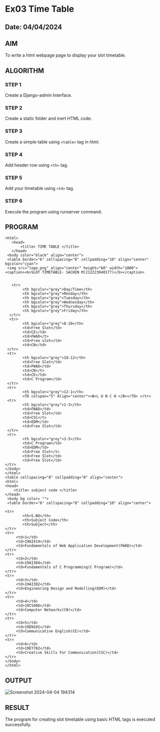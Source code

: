 # Ex03 Time Table
## Date: 04/04/2024

## AIM
To write a html webpage page to display your slot timetable.

## ALGORITHM
### STEP 1
Create a Django-admin Interface.

### STEP 2
Create a static folder and inert HTML code.

### STEP 3
Create a simple table using ```<table>``` tag in html.

### STEP 4
Add header row using ```<th>``` tag.

### STEP 5
Add your timetable using ```<td>``` tag.

### STEP 6
Execute the program using runserver command.

## PROGRAM
```
<html>
   <head>
       <title> TIME TABLE </title>
   </head>
 <body color="black" align="center">
 <table border="6" cellspacing="8" cellpadding="10" align="center" bgcolor="cyan">
 <img src="logo.png" align="center" height="60" width="1000">
<caption><b>SLOT TIMETABLE- SACHIN M(212223040177)</b></caption>


   <tr>
        <th bgcolor="grey">Day/Time</th>
        <th bgcolor="grey">Monday</th>
        <th bgcolor="grey">Tuesday</th>
        <th bgcolor="grey">Wednesday</th>
        <th bgcolor="grey">Thursday</th>
        <th bgcolor="grey">Friday</th>
  </tr>
  <tr>
        <th bgcolor="grey">8-10</th>
        <td>Free Slot</td>
        <td>CE</td>
        <td>FWAD</t>
        <td>Free slot</td>
        <td>CN</td>
 </tr>
 <tr>
        <th bgcolor="grey">10-12</th>
        <td>Free Slot</td>
        <td>FWAD</td>
        <td>CN</t>
        <td>CE</td>
        <td>C Program</td>
 </tr>
 <tr> 
        <th bgcolor="grey">12-1</th>
        <TD colspan="5" Align="center"><B>L U N C H </B></TD> </tr>
 <tr>
        <th bgcolor="grey">1-3</th>
        <td>FWAD</td>
        <td>Free Slot</td>
        <td>CSC</t>
        <td>EDM</td>
        <td>Free Slot</td>
 </tr>
 <tr>
        <th bgcolor="grey">3-5</th>
        <td>C Program</td>
        <td>EDM</td>
        <td>Free Slot</t>
        <td>Free Slot</td>
        <td>Free Slot</td>
</tr>
</body>
</html>
<table cellspacing="8" cellpadding="0" align="center">
<html>
<head>
    <title> subject code </title>
</head>
 <body bg color= "">
 <table border="6" cellspacing="8" cellpadding="10" align="center">

<tr> 
        <th>S.NO</th>
        <th>Subject Code</th>
        <th>Subject</th>
</tr>        
<tr>
     <td>1</td>
     <td>19AI414</td>
     <td>Fundamentals of Web Application Development(FWAD)</td>
</tr>    
<tr>
     <td>2</td>
     <td>19AI304</td>
     <td>Fundamentals of C Programming(C Program)</td>
</tr> 
<tr>
     <td>3</td>
     <td>19AI302</td>
     <td>Engineering Design and Modelling(EDM)</td>
</tr>     
<tr>
     <td>4</td>
     <td>19CS406</td>
     <td>Computer Networks(CN)</td>
</tr>   
<tr>
     <td>5</td>
     <td>19EN101</td>
     <td>Communicative English(CE)</td>
</tr>  
<tr>
     <td>6</td>
     <td>19EY702</td>
     <td>Creative Skills For Communication(CSC)</td>
</tr>    
</body>
</html>
```


## OUTPUT
![Screenshot 2024-04-04 194314](https://github.com/Sachin-0305/slot/assets/149985717/a8d3f844-7619-4247-8736-9cd1f9a8d53c)



## RESULT
The program for creating slot timetable using basic HTML tags is executed successfully.
